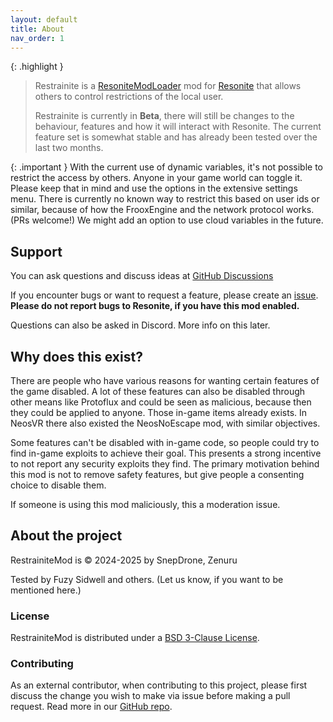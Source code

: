 ```yaml
---
layout: default
title: About
nav_order: 1
---
```


{: .highlight }
> Restrainite is a [ResoniteModLoader](https://github.com/resonite-modding-group/ResoniteModLoader) mod for 
> [Resonite](https://resonite.com/) that allows others to control restrictions of the local user. 
>
> Restrainite is currently in **Beta**, there will still be changes to the behaviour, features and how it will
> interact with Resonite. The current feature set is somewhat stable and has already been tested over the last two months.

{: .important }
With the current use of dynamic variables, it's not possible to restrict the access by others. Anyone in
your game world can toggle it. Please keep that in mind and use the options in the extensive settings menu.
There is currently no known way to restrict this based on user ids or similar, because of how the FrooxEngine and 
the network protocol works. (PRs welcome!) We might add an option to use cloud variables in the future.

## Support
You can ask questions and discuss ideas at [GitHub Discussions](https://github.com/Restrainite/RestrainiteMod/discussions)

If you encounter bugs or want to request a feature, please create an [issue](https://github.com/Restrainite/RestrainiteMod/issues/new?template=Blank+issue). **Please do not report bugs to Resonite, if you have this mod enabled.**

Questions can also be asked in Discord. More info on this later.

## Why does this exist?
There are people who have various reasons for wanting certain features of the game disabled. A lot of these features 
can also be disabled through other means like Protoflux and could be seen as malicious, because then they could be 
applied to anyone. Those in-game items already exists. In NeosVR there also existed the NeosNoEscape mod, with similar 
objectives.

Some features can't be disabled with in-game code, so people could try to find in-game exploits to achieve their goal.
This presents a strong incentive to not report any security exploits they find. The primary motivation behind this mod 
is not to remove safety features, but give people a consenting choice to disable them.

If someone is using this mod maliciously, this a moderation issue. 

## About the project
RestrainiteMod is © 2024-2025 by SnepDrone, Zenuru

Tested by Fuzy Sidwell and others. (Let us know, if you want to be mentioned here.)

### License
RestrainiteMod is distributed under a [BSD 3-Clause License](https://github.com/Restrainite/RestrainiteMod?tab=BSD-3-Clause-1-ov-file).

### Contributing
As an external contributor, when contributing to this project, please first discuss the change you wish to make via issue before making a pull request. Read more in our [GitHub repo](https://github.com/Restrainite/RestrainiteMod/blob/main/CONTRIBUTING.md).
